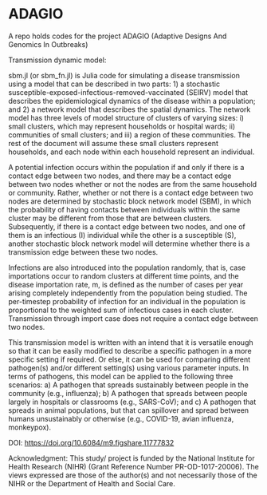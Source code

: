 # ADAGIO
A repo holds codes for the project ADAGIO (Adaptive Designs And Genomics In Outbreaks)

Transmission dynamic model: 

sbm.jl (or sbm_fn.jl) is Julia code for simulating a disease transmission using a model that can be described in two parts: 1) a stochastic susceptible-exposed-infectious-removed-vaccinated (SEIRV) model that describes the epidemiological dynamics of the disease within a population; and 2) a network model that describes the spatial dynamics. The network model has three levels of model structure of clusters of varying sizes: i) small clusters, which may represent households or hospital wards; ii) communities of small clusters; and iii) a region of these communities. The rest of the document will assume these small clusters represent households, and each node within each household represent an individual. 

A potential infection occurs within the population if and only if there is a contact edge between two nodes, and there may be a contact edge between two nodes whether or not the nodes are from the same household or community. Rather, whether or not there is a contact edge between two nodes are determined by stochastic block network model (SBM), in which the probability of having contacts between individuals within the same cluster may be different from those that are between clusters. Subsequently, if there is a contact edge between two nodes, and one of them is an infectious (I) individual while the other is a susceptible (S), another stochastic block network model will determine whether there is a transmission edge between these two nodes. 

Infections are also introduced into the population randomly, that is, case importations occur to random clusters at different time points, and the disease importation rate, m, is defined as the number of cases per year arising completely independently from the population being studied. The per-timestep probability of infection for an individual in the population is proportional to the weighted sum of infectious cases in each cluster. Transmission through import case does not require a contact edge between two nodes.

This transmission model is written with an intend that it is versatile enough so that it can be easily modified to describe a specific pathogen in a more specific setting if required. Or else, it can be used for comparing different pathogen(s) and/or different setting(s) using various parameter inputs. In terms of pathogens, this model can be applied to the following three scenarios: a) A pathogen that spreads sustainably between people in the community (e.g., influenza); b) A pathogen that spreads between people largely in hospitals or classrooms (e.g., SARS-CoV); and c) A pathogen that spreads in animal populations, but that can spillover and spread between humans unsustainably or otherwise (e.g., COVID-19, avian influenza, monkeypox).

DOI: https://doi.org/10.6084/m9.figshare.11777832

Acknowledgment: This study/ project is funded by the National Institute for Health Research (NIHR) (Grant Reference Number PR-OD-1017-20006). The views expressed are those of the author(s) and not necessarily those of the NIHR or the Department of Health and Social Care.
